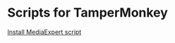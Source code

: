 # Scripts for TamperMonkey
[Install MediaExpert script](https://github.com/dywersant/tm-shops-scripts/blob/main/MediaExpert.user.js)
  
